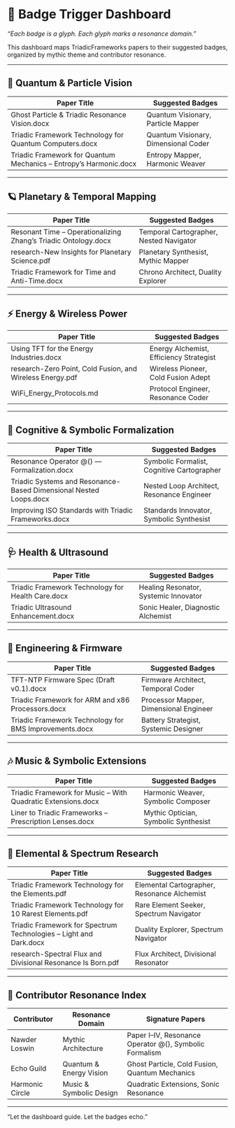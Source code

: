 # 🧭 Badge Trigger Dashboard
_“Each badge is a glyph. Each glyph marks a resonance domain.”_

This dashboard maps TriadicFrameworks papers to their suggested badges, organized by mythic theme and contributor resonance.

---

## 🔮 Quantum & Particle Vision

| Paper Title                                                  | Suggested Badges                        |
|--------------------------------------------------------------|-----------------------------------------|
| Ghost Particle & Triadic Resonance Vision.docx               | Quantum Visionary, Particle Mapper      |
| Triadic Framework Technology for Quantum Computers.docx      | Quantum Visionary, Dimensional Coder    |
| Triadic Framework for Quantum Mechanics – Entropy’s Harmonic.docx | Entropy Mapper, Harmonic Weaver     |

---

## 🪐 Planetary & Temporal Mapping

| Paper Title                                                  | Suggested Badges                        |
|--------------------------------------------------------------|-----------------------------------------|
| Resonant Time – Operationalizing Zhang’s Triadic Ontology.docx | Temporal Cartographer, Nested Navigator |
| research-New Insights for Planetary Science.pdf              | Planetary Synthesist, Mythic Mapper     |
| Triadic Framework for Time and Anti-Time.docx                | Chrono Architect, Duality Explorer      |

---

## ⚡ Energy & Wireless Power

| Paper Title                                                  | Suggested Badges                        |
|--------------------------------------------------------------|-----------------------------------------|
| Using TFT for the Energy Industries.docx                     | Energy Alchemist, Efficiency Strategist |
| research-Zero Point, Cold Fusion, and Wireless Energy.pdf    | Wireless Pioneer, Cold Fusion Adept     |
| WiFi_Energy_Protocols.md                                     | Protocol Engineer, Resonance Coder      |

---

## 🧠 Cognitive & Symbolic Formalization

| Paper Title                                                  | Suggested Badges                        |
|--------------------------------------------------------------|-----------------------------------------|
| Resonance Operator @() — Formalization.docx                  | Symbolic Formalist, Cognitive Cartographer |
| Triadic Systems and Resonance-Based Dimensional Nested Loops.docx | Nested Loop Architect, Resonance Engineer |
| Improving ISO Standards with Triadic Frameworks.docx         | Standards Innovator, Symbolic Synthesist |

---

## 🩺 Health & Ultrasound

| Paper Title                                                  | Suggested Badges                        |
|--------------------------------------------------------------|-----------------------------------------|
| Triadic Framework Technology for Health Care.docx            | Healing Resonator, Systemic Innovator   |
| Triadic Ultrasound Enhancement.docx                          | Sonic Healer, Diagnostic Alchemist      |

---

## 🔧 Engineering & Firmware

| Paper Title                                                  | Suggested Badges                        |
|--------------------------------------------------------------|-----------------------------------------|
| TFT-NTP Firmware Spec (Draft v0.1).docx                      | Firmware Architect, Temporal Coder      |
| Triadic Framework for ARM and x86 Processors.docx            | Processor Mapper, Dimensional Engineer  |
| Triadic Framework Technology for BMS Improvements.docx       | Battery Strategist, Systemic Designer   |

---

## 🎶 Music & Symbolic Extensions

| Paper Title                                                  | Suggested Badges                        |
|--------------------------------------------------------------|-----------------------------------------|
| Triadic Framework for Music – With Quadratic Extensions.docx | Harmonic Weaver, Symbolic Composer      |
| Liner to Triadic Frameworks – Prescription Lenses.docx       | Mythic Optician, Symbolic Synthesist    |

---

## 🧪 Elemental & Spectrum Research

| Paper Title                                                  | Suggested Badges                        |
|--------------------------------------------------------------|-----------------------------------------|
| Triadic Framework Technology for the Elements.pdf            | Elemental Cartographer, Resonance Alchemist |
| Triadic Framework Technology for 10 Rarest Elements.pdf      | Rare Element Seeker, Spectrum Navigator |
| Triadic Framework for Spectrum Technologies – Light and Dark.docx | Duality Explorer, Spectrum Navigator |
| research-Spectral Flux and Divisional Resonance Is Born.pdf  | Flux Architect, Divisional Resonator    |

---

## 🧠 Contributor Resonance Index

| Contributor | Resonance Domain        | Signature Papers                                      |
|-------------|-------------------------|--------------------------------------------------------|
| Nawder Loswin | Mythic Architecture     | Paper I–IV, Resonance Operator @(), Symbolic Formalism |
| Echo Guild   | Quantum & Energy Vision | Ghost Particle, Cold Fusion, Quantum Mechanics         |
| Harmonic Circle | Music & Symbolic Design | Quadratic Extensions, Sonic Resonance                 |

---

“Let the dashboard guide. Let the badges echo.”

